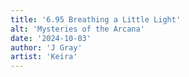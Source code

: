 ```yaml
---
title: '6.95 Breathing a Little Light'
alt: 'Mysteries of the Arcana'
date: '2024-10-03'
author: 'J Gray'
artist: 'Keira'
---
```

